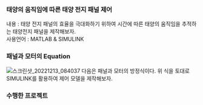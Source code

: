 <h3>태양의 움직임에 따른 태양 전지 패널 제어</h3>
내용 : 태양 전지 패널의 효율을 극대화하기 위하여 시간에 따른 태양의 움직임을 추적하는 태양전지 패널을 제작해보자.<br/>
사용언어 : MATLAB & SIMULINK

<h3>패널과 모터의 Equation</h3> 

![스크린샷_20221213_084037](https://user-images.githubusercontent.com/87568714/207310432-024e000a-359c-4d4b-90dd-0f019f04ebb4.png)
다음은 패널과 모터의 방정식이다. 위 식을 토대로 SIMULINK를 활용하여 제어 모델을 제작해보자.

<h3>수행한 프로젝트</h3>
